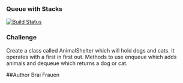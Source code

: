### Queue with Stacks
[![Build Status](https://travis-ci.com/ashabrai/data-structures-and-algorithms.svg?branch=master)](https://travis-ci.com/ashabrai/data-structures-and-algorithms)

### Challenge
Create a class called AnimalShelter which will hold dogs and cats. It operates with a first in first out. 
Methods to use enqueue which adds animals and dequeue which returns a dog or cat.

##Author
Brai Frauen


